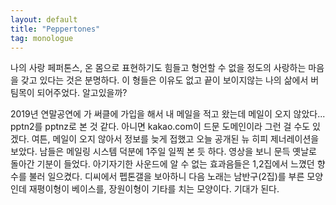 ```yaml
---
layout: default
title: "Peppertones"
tag: monologue
---
```


나의 사랑 페퍼톤스, 온 몸으로 표현하기도 힘들고 형언할 수 없을 정도의 사랑하는 마음을 갖고 있다는 것은 분명하다. 이 형들은 이유도 없고 끝이 보이지않는 나의 삶에서 버팀목이 되어주었다. 알고있을까?

2019년 연말공연에 가 써클에 가입을 해서 내 메일을 적고 왔는데 메일이 오지 않았다... pptn2를 pptnz로 본 것 같다. 아니면 kakao.com이 드문 도메인이라 그런 걸 수도 있겠다. 여튼, 메일이 오지 않아서 정보를 늦게 접했고 오늘 공개된 뉴 히피 제너레이션을 보았다. 남들은 메일링 시스템 덕분에 1주일 일찍 본 듯 하다. 영상을 보니 문득 옛날로 돌아간 기분이 들었다. 아기자기한 사운드에 알 수 없는 효과음들은 1,2집에서 느꼈던 향수를 불러 일으켰다. 디씨에서 펩톤갤을 보아하니 다음 노래는 남반구(2집)를 부른 모양인데 재평이형이 베이스를, 장원이형이 기타를 치는 모양이다. 기대가 된다.